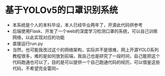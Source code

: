 # 基于YOLOv5的口罩识别系统

- 本系统是个人的本科毕设，本人已经毕业两年了，开源此代码供参考
- 后端使用Flask、开发了一个web的深度学习检测口罩的系统，可以自己训练网络，以此实现对应的功能
- 直接运行run.py
- 当然，也可能我改过这个的网络架构，实际并不是很难，网上开源YOLO系列教程很多，难的是如何放到前端，我自己也是研究了一段时间，自己能把这个代码跑通也可以了，目的是可以提供一个自己跑通代码的经历，可以借鉴这些代码，不希望完全雷同~
